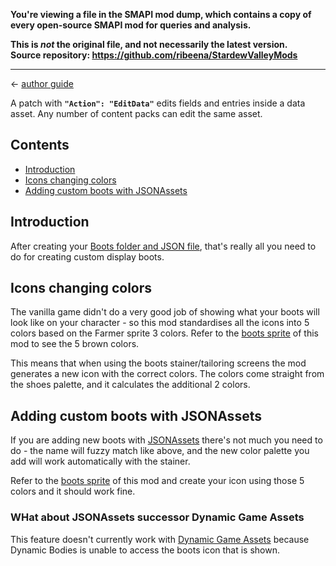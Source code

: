 **You're viewing a file in the SMAPI mod dump, which contains a copy of every open-source SMAPI mod
for queries and analysis.**

**This is _not_ the original file, and not necessarily the latest version.**  
**Source repository: https://github.com/ribeena/StardewValleyMods**

----

← [author guide](../author-guide.md)

A patch with **`"Action": "EditData"`** edits fields and entries inside a data asset. Any number of
content packs can edit the same asset.

## Contents
* [Introduction](#introduction)
* [Icons changing colors](#icons-changing-colors)
* [Adding custom boots with JSONAssets](#adding-custom-boots-with-jsonassets)

## Introduction
After creating your [Boots folder and JSON file](../author-guide.md#shoes), that's really all you need to
do for creating custom display boots.

## Icons changing colors
The vanilla game didn't do a very good job of showing what your boots will look like on
your character - so this mod standardises all the icons into 5 colors based on the
Farmer sprite 3 colors. Refer to the [boots sprite](../../assets/Interface/springobjects_boots.png) of
this mod to see the 5 brown colors.

This means that when using the boots stainer/tailoring screens the mod generates a new
icon with the correct colors. The colors come straight from the shoes palette, and it 
calculates the additional 2 colors.

## Adding custom boots with JSONAssets
If you are adding new boots with [JSONAssets](https://www.nexusmods.com/stardewvalley/mods/1720)
there's not much you need to do - the name will fuzzy match like above, and the
new color palette you add will work automatically with the stainer.

Refer to the [boots sprite](../../assets/Interface/springobjects_boots.png) of
this mod and create your icon using those 5 colors and it should work fine.

### WHat about JSONAssets successor Dynamic Game Assets
This feature doesn't currently work with [Dynamic Game Assets](https://www.nexusmods.com/stardewvalley/mods/9365)
because Dynamic Bodies is unable to access the boots icon that is shown.